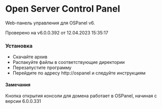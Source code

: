# Open Server Control Panel

Web-панель управления для OSPanel v6.

Проверено на v6.0.0.392 от 12.04.2023 15:35:17

### Установка

* Скачайте архив
* Распакуйте файлы в соответствующие директории
* Перезапустите программу
* Перейдите по адресу http://ospanel и следуйте инструкциям

#### Замечания

Кнопка открытия консоли для домена работает в OSPanel, начиная с версии 6.0.0.331
